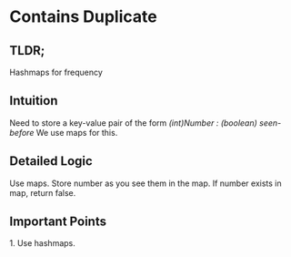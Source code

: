 # Contains Duplicate
<h2>TLDR;</h2>
Hashmaps for frequency
<h2>Intuition</h2>
Need to store a key-value pair of the form <i>(int)Number : (boolean) seen-before</i>
We use maps for this.
<h2>Detailed Logic</h2>
Use maps. Store number as you see them in the map. If number exists in map, return false.

<h2>Important Points</h2>
1. Use hashmaps.